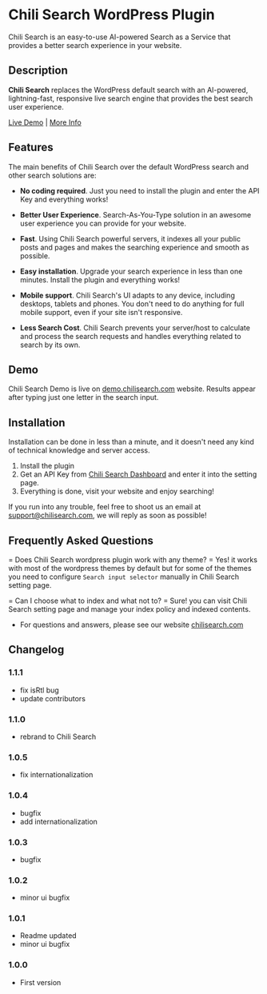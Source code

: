 # Chili Search WordPress Plugin

Chili Search is an easy-to-use AI-powered Search as a Service that provides a better search experience in your website.

## Description

**Chili Search** replaces the WordPress default search with an AI-powered, lightning-fast,  responsive live search engine that provides the best search user experience.

[Live Demo](https://demo.chilisearch.com/) | [More Info](https://chilisearch.com)

## Features

The main benefits of Chili Search over the default WordPress search and other search solutions are:

* **No coding required**. Just you need to install the plugin and enter the API Key and everything works!

* **Better User Experience**. Search-As-You-Type solution in an awesome user experience you can provide for your website.

* **Fast**. Using Chili Search powerful servers, it indexes all your public posts and pages and makes the searching experience and smooth as possible.

* **Easy installation**. Upgrade your search experience in less than one minutes. Install the plugin and everything works!

* **Mobile support**. Chili Search's UI adapts to any device, including desktops, tablets and phones. You don't need to do anything for full mobile support, even if your site isn't responsive.

* **Less Search Cost**. Chili Search prevents your server/host to calculate and process the search requests and handles everything related to search by its own.

## Demo

Chili Search Demo is live on [demo.chilisearch.com](https://demo.chilisearch.com) website. Results appear after typing just one letter in the search input.

## Installation

Installation can be done in less than a minute, and it doesn\'t need any kind of technical knowledge and server access.

1. Install the plugin
2. Get an API Key from [Chili Search Dashboard](https://app.chilisearch.com) and enter it into the setting page.
3. Everything is done, visit your website and enjoy searching!

If you run into any trouble, feel free to shoot us an email at [support@chilisearch.com](mailto:support@chilisearch.com), we will reply as soon as possible!

## Frequently Asked Questions

= Does Chili Search wordpress plugin work with any theme? =
Yes! it works with most of the wordpress themes by default but for some of the themes you need to configure `Search input selector` manually in Chili Search setting page.

= Can I choose what to index and what not to? =
Sure! you can visit Chili Search setting page and manage your index policy and indexed contents.

* For questions and answers, please see our website [chilisearch.com](https://chilisearch.com)

## Changelog

### 1.1.1
* fix isRtl bug
* update contributors

### 1.1.0
* rebrand to Chili Search

### 1.0.5
* fix internationalization

### 1.0.4
* bugfix
* add internationalization

### 1.0.3
* bugfix

### 1.0.2
* minor ui bugfix

### 1.0.1
* Readme updated
* minor ui bugfix

### 1.0.0
* First version
